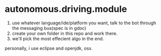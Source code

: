 # autonomous.driving.module

1. use whatever language/ide/platform you want, talk to the bot through the messaging bus(spec is in gdoc)
2. create your own folder in this repo and work there.
3. we'll pick the most effecient algo in the end.


personally, i use eclipse and openjdk, osx. 
